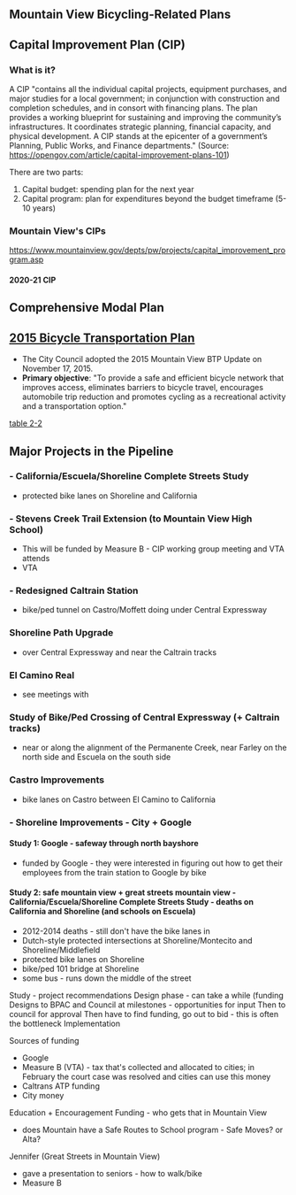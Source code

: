 ## Mountain View Bicycling-Related Plans

## Capital Improvement Plan (CIP)

### What is it?
A CIP "contains all the individual capital projects, equipment purchases, and major studies for a local government; in conjunction with construction and completion schedules, and in consort with financing plans. The plan provides a working blueprint for sustaining and improving the community’s infrastructures. It coordinates strategic planning, financial capacity, and physical development. A CIP stands at the epicenter of a government’s Planning, Public Works, and Finance departments." (Source: https://opengov.com/article/capital-improvement-plans-101)

There are two parts: 
   1. Capital budget: spending plan for the next year
   2. Capital program: plan for expenditures beyond the budget timeframe (5-10 years)

### Mountain View's CIPs
https://www.mountainview.gov/depts/pw/projects/capital_improvement_program.asp

#### 2020-21 CIP

## Comprehensive Modal Plan

## [2015 Bicycle Transportation Plan](https://www.mountainview.gov/civicax/filebank/blobdload.aspx?BlobID=18294)
- The City Council adopted the 2015 Mountain View BTP Update on November 17, 2015.
- **Primary objective**: "To provide a safe and efficient bicycle network that improves access, eliminates barriers to bicycle travel, encourages automobile trip reduction and promotes cycling as a recreational activity and a transportation option."


[table 2-2](../../../images/mv_btp_2015_fig2-2_bikeways-proposed.png)


## Major Projects in the Pipeline
### - California/Escuela/Shoreline Complete Streets Study
- protected bike lanes on Shoreline and California

### - Stevens Creek Trail Extension (to Mountain View High School)
- This will be funded by Measure B - CIP working group meeting and VTA attends
- VTA 

### - Redesigned Caltrain Station
- bike/ped tunnel on Castro/Moffett doing under Central Expressway

### Shoreline Path Upgrade
- over Central Expressway and near the Caltrain tracks

### El Camino Real 
- see meetings with 




### Study of Bike/Ped Crossing of Central Expressway (+ Caltrain tracks)
- near or along the alignment of the Permanente Creek, near Farley on the north side and Escuela on the south side

### Castro Improvements
- bike lanes on Castro between El Camino to California

### - Shoreline Improvements - City + Google
#### Study 1: Google - safeway through north bayshore
- funded by Google - they were interested in figuring out how to get their employees from the train station to Google by bike
#### Study 2: safe mountain view + great streets mountain view - California/Escuela/Shoreline Complete Streets Study - deaths on California and Shoreline (and schools on Escuela)
- 2012-2014 deaths - still don't have the bike lanes in 
- Dutch-style protected intersections at Shoreline/Montecito and Shoreline/Middlefield
- protected bike lanes on Shoreline
- bike/ped 101 bridge at Shoreline
- some bus - runs down the middle of the street




Study - project recommendations
Design phase - can take a while (funding
Designs to BPAC and Council at milestones - opportunities for input
Then to council for approval
Then have to find funding, go out to bid - this is often the bottleneck
Implementation


Sources of funding
- Google
- Measure B (VTA) - tax that's collected and allocated to cities; in February the court case was resolved and cities can use this money
- Caltrans ATP funding
- City money


Education + Encouragement Funding - who gets that in Mountain View
- does Mountain have a Safe Routes to School program - Safe Moves?  or Alta?

Jennifer (Great Streets in Mountain View)
- gave a presentation to seniors - how to walk/bike
- Measure B

